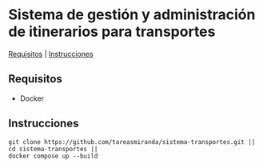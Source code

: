 # Sistema de gestión y administración de itinerarios para transportes
[Requisitos](#requisitos) | [Instrucciones](#instrucciones)  []()
## Requisitos
- Docker
## Instrucciones
```
git clone https://github.com/tareasmiranda/sistema-transportes.git ||
cd sistema-transportes ||
docker compose up --build
```
